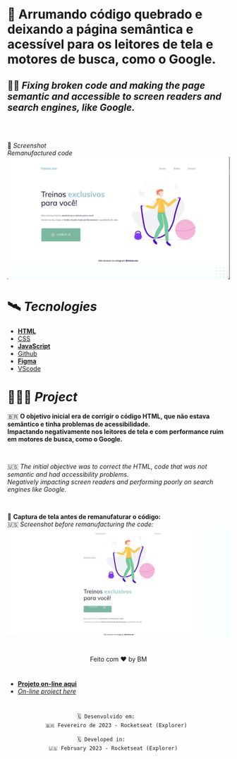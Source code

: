# 📌 **Arrumando código quebrado e deixando a página semântica e acessível para os leitores de tela e motores de busca, como o Google.** 

## 🫴🏼 _Fixing broken code and making the page semantic and accessible to screen readers and search engines, like Google._ 

<br>
<br> 

📸 _Screenshot_
<br>_Remanufactured code_
![](../images/img2.png)

# 🛰 _Tecnologies_
- **[HTML](../index.html)**
- [CSS](../css.html)
- **[JavaScript](../js.html)**
- [Github](https://github.com/)
- **[Figma](https://www.figma.com/file/9K6bNIKzUs7fnl80o7Ssuq/Explorer---Projeto-02-(Copy)?node-id=1%3A5&t=NflPudBizJKxWWkS-0)**
- [VScode](##VScode)

# 👩🏻‍💻 _Project_ 

🇧🇷 **O objetivo inicial era de corrigir o código HTML, que não estava semântico e tinha problemas de acessibilidade. <br>
Impactando negativamente nos leitores de tela e com performance ruim em motores de busca, como o Google.**

<br>

🇺🇸 _The initial objective was to correct the HTML, code that was not semantic and had accessibility problems. <br>
Negatively impacting screen readers and performing poorly on search engines like Google._ 

<br>

📸 **Captura de tela antes de remanufaturar o código:**
<br>
🇺🇸 _Screenshot before remanufacturing the code:_ 
![](../images/img1.png)

#
<p style="text-align: center;"> Feito com ♥︎ by BM </p>  

#

- **[Projeto on-line aqui]('file:///Users/biancamos/Desktop/teinos_exclusivos/index.html#)**
- _[On-line project here]('f'ile:///Users/biancamos/Desktop/teinos_exclusivos/index.html#)_

#

                          🗓 Desenvolvido em:
                🇧🇷 Fevereiro de 2023 - Rocketseat (Explorer)

                          🗓 Developed in:
                 🇺🇸 February 2023 - Rocketseat (Explorer)






